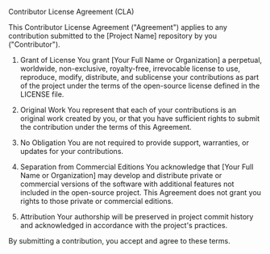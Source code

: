 Contributor License Agreement (CLA)

This Contributor License Agreement ("Agreement") applies to any contribution
submitted to the [Project Name] repository by you ("Contributor").

1. Grant of License
You grant [Your Full Name or Organization] a perpetual, worldwide, non-exclusive,
royalty-free, irrevocable license to use, reproduce, modify, distribute,
and sublicense your contributions as part of the project under the terms of
the open-source license defined in the LICENSE file.

2. Original Work
You represent that each of your contributions is an original work created by you,
or that you have sufficient rights to submit the contribution under the terms
of this Agreement.

3. No Obligation
You are not required to provide support, warranties, or updates for your contributions.

4. Separation from Commercial Editions
You acknowledge that [Your Full Name or Organization] may develop and distribute
private or commercial versions of the software with additional features not
included in the open-source project. This Agreement does not grant you rights
to those private or commercial editions.

5. Attribution
Your authorship will be preserved in project commit history and acknowledged
in accordance with the project's practices.

By submitting a contribution, you accept and agree to these terms.
